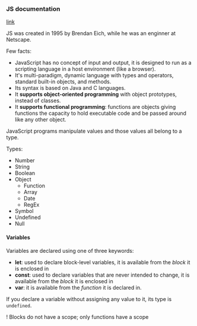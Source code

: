 ### JS documentation <br>

[link](https://developer.mozilla.org/en-US/docs/Web/JavaScript/A_re-introduction_to_JavaScript)

JS was created in 1995 by Brendan Eich, while he was an enginner at Netscape.

Few facts:
* JavaScript has no concept of input and output, it is designed to run as a scripting language in a host environment (like a browser).
* It's multi-paradigm, dynamic language with types and operators, standard built-in objects, and methods.
* Its syntax is based on Java and C languages.
* It **supports object-oriented programming** with object prototypes, instead of classes.
* It **supports functional programming**: functions are objects giving functions the capacity to hold executable code and be passed around like any other object.

JavaScript programs manipulate values and those values all belong to a type.

Types:

* Number
* String
* Boolean
* Object
  * Function
  * Array
  * Date
  * RegEx
* Symbol
* Undefined
* Null


#### Variables

Variables are declared using one of three keywords:
* **let**: used to declare block-level variables, it is available from the *block* it is enclosed in
* **const**: used to declare variables that are never intended to change, it is available from the *block* it is enclosed in
* **var**: it is available from the *function* it is declared in.

If you declare a variable without assigning any value to it, its type is ``undefined``.

! Blocks do not have a scope; only functions have a scope
